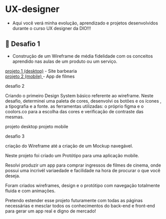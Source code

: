 # UX-designer
- Aqui você verá minha evolução, aprendizado e projetos desenvolvidos durante o curso UX designer da DIO!!!


## 🎯 Desafio 1 

 - Construção de um Wireframe de média fidelidade com os conceitos aprendido nas aulas de um produto ou um serviço.

<a href="https://user-images.githubusercontent.com/124079997/234699046-3f03a56a-1d29-4a2b-9bbe-3a41ffa8916d.png">projeto 1 (desktop)</a> - Site barbearia <br>
<a href="https://user-images.githubusercontent.com/124079997/234699622-d785c659-9466-4953-bd29-197274a0ecb7.png">projeto 2 (mobile) </a> - App de filmes


desafio 2 

Criando o primeiro Design System básico referente ao wireframe.
Neste desafio, determinei uma paleta de cores, desenvolvi os botões e os ícones , a tipografia e a fonte. 
as ferramentas utilizadas:  o próprio figma e o coolors.co para a escolha das cores e verificação de contraste das mesmas.

projeto desktop 
projeto mobile


desafio 3 

criação do Wireframe até a criação de um Mockup navegável.

Neste projeto foi criado um Protótipo para uma aplicação mobile.

Resolvi produzir um app para comprar ingressos de filmes de cinema, onde possui uma incrivél variaedade e facilidade na hora de procurar o que você deseja.

Foram criados wireframes, design e o protótipo com navegação totalmente fluida e com animações.

Pretendo estender esse projeto futuramente com todas as páginas necessárias e mesclar todos os conhecimentos do back-end e front-end para gerar um app real e digno de mercado! 







